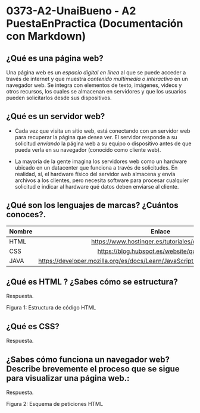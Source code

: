 # 0373-A2-UnaiBueno - A2 PuestaEnPractica (Documentación con Markdown)
## ¿Qué es una página web?

Una página web es un *espacio digital en línea* al que se puede acceder a través de internet y que muestra *contenido multimedia o interactivo* en un navegador web. Se integra con elementos de texto, imágenes, videos y otros recursos, los cuales se almacenan en servidores y que los usuarios pueden solicitarlos desde sus dispositivos.

## ¿Qué es un servidor web?

- Cada vez que visita un sitio web, está conectando con un servidor web para recuperar la página que desea ver. 
El servidor responde a su solicitud *_enviando_* la página web a su equipo o dispositivo antes de que pueda verla en su navegador (conocido como cliente web).

- La mayoría de la gente imagina los servidores web como un hardware ubicado en un datacenter que funciona a través de solicitudes. En realidad, sí, el hardware físico del servidor web almacena y envía archivos a los clientes, pero necesita software para procesar cualquier solicitud e indicar al hardware qué datos deben enviarse al cliente.


## ¿Qué son los lenguajes de marcas? ¿Cuántos conoces?. 

|Nombre | Enlace |
|----------| :----------:
|HTML | https://www.hostinger.es/tutoriales/que-es-html|
|CSS |https://blog.hubspot.es/website/que-es-css|
|JAVA |https://developer.mozilla.org/es/docs/Learn/JavaScript/First_steps/What_is_JavaScript|



## ¿Qué es HTML ? ¿Sabes cómo se estructura?

Respuesta.


Figura 1: Estructura de código HTML


## ¿Qué es CSS?

Respuesta.


## ¿Sabes cómo funciona un navegador web? Describe brevemente el proceso que se sigue para visualizar una página web.:

Respuesta.




Figura 2: Esquema de peticiones HTML


